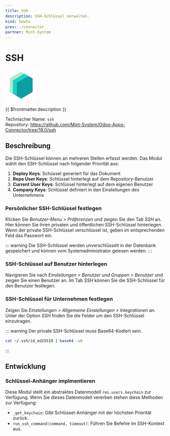```yaml
---
title: SSH
description: SSH-Schlüssel verwalten.
kind: howto
prev: ./connector
partner: Mint-System
---
```

# SSH
![icon_oms_box](attachments/icons_odoo_mint_system.png)

{{ $frontmatter.description }}

Technischer Name: `ssh`\
Repository: <https://github.com/Mint-System/Odoo-Apps-Connector/tree/18.0/ssh>

## Beschreibung

Die SSH-Schlüssel können an mehreren Stellen erfasst werden. Das Modul wählt den SSH-Schlüssel nach folgender Priorität aus:

1. **Deploy Keys**: Schüssel generiert für das Dokument
2. **Repo User Keys**: Schlüssel hinterlegt auf dem Repository-Benutzer
3. **Current User Keys**: Schlüssel hinterlegt auf dem eigenen Benutzer
4. **Company Keys**: Schlüssel definiert in den Einstellungen des Unternehmens

### Persönlicher SSH-Schlüssel festlegen

Klicken Sie *Benutzer-Menu > Präferenzen* und zeigen Sie den Tab *SSH* an. Hier können Sie ihren privaten und öffentlichen SSH-Schlüssel hinterlegen. Wenn der private SSH-Schlüssel verschlüssel ist, geben im entsprechenden Feld das Passwort ein.

::: warning
Die SSH-Schlüssel werden unverschlüsselt in der Datenbank gespeichert und können vom Systemadministrator gelesen werden.
:::

### SSH-Schlüssel auf Benutzer hinterlegen

Navigieren Sie nach *Einstellungen > Benutzer und Gruppen > Benutzer* und zeigen Sie einen Benutzer an. Im Tab *SSH* können Sie die SSH-Schlüssel für den Benutzer festlegen.

### SSH-Schlüssel für Unternehmen festlegen

Zeigen Sie *Einstellungen > Allgemeine Einstellungen > Integrationen* an. Unter der Option *SSH* finden Sie die Felder um den SSH-Schlüssel einzutragen.

::: warning
Der private SSH-Schlüssel muss Base64-Kodiert sein.

```bash
cat ~/.ssh/id_ed25519 | base64 -w0
```
:::

## Entwicklung

### Schlüssel-Anhänger implmentieren

Diese Modul stellt ein abstraktes Datenmodell `res.users.keychain` zur Verfügung. Wenn Sie dieses Datenmodell vererben stehen diese Methoden zur Verfügung:

* `_get_keychain`: Gibt Schlüssel-Anhänger mit der höchsten Priorität zurück.
* `run_ssh_command(command, timeout)`: Führen Sie Befehle im SSH-Kontext aus.